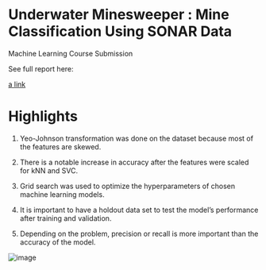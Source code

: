 # Underwater Minesweeper : Mine Classification Using SONAR Data

Machine Learning Course Submission

See full report here:

[a link](https://github.com/mbdelaresma/rock_mine_classification/blob/main/FinalReport.ipynb)

# Highlights

1. Yeo-Johnson transformation was done on the dataset because most of the features are skewed.

2. There is a notable increase in accuracy after the features were scaled for kNN and SVC.

3. Grid search was used to optimize the hyperparameters of chosen machine learning models.

4. It is important to have a holdout data set to test the model’s performance after training and validation.

5. Depending on the problem, precision or recall is more important than the accuracy of the model.

![image](https://user-images.githubusercontent.com/71246479/188295992-fa3da74a-271a-4a1f-94c3-f634616589b2.png)

